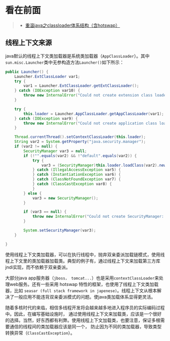 看在前面
====

> * <a href="https://www.iteye.com/topic/136427">重温java之classloader体系结构（含hotswap）</a>

线程上下文来源
------

java默认的线程上下文类加载器是系统类加载器（```AppClassLoader```）。其中```sun.misc.Launcher```类中无参构造方法```Launcher()```如下所示：

```java
public Launcher() {
	Launcher.ExtClassLoader var1;
	try {
		var1 = Launcher.ExtClassLoader.getExtClassLoader();
	} catch (IOException var10) {
		throw new InternalError("Could not create extension class loader", var10);
	}

	try {
		this.loader = Launcher.AppClassLoader.getAppClassLoader(var1);
	} catch (IOException var9) {
		throw new InternalError("Could not create application class loader", var9);
	}

	Thread.currentThread().setContextClassLoader(this.loader);
	String var2 = System.getProperty("java.security.manager");
	if (var2 != null) {
		SecurityManager var3 = null;
		if (!"".equals(var2) && !"default".equals(var2)) {
			try {
				var3 = (SecurityManager)this.loader.loadClass(var2).newInstance();
			} catch (IllegalAccessException var5) {
			} catch (InstantiationException var6) {
			} catch (ClassNotFoundException var7) {
			} catch (ClassCastException var8) {
			}
		} else {
			var3 = new SecurityManager();
		}

		if (var3 == null) {
			throw new InternalError("Could not create SecurityManager: " + var2);
		}

		System.setSecurityManager(var3);
	}

}
```

使用线程上下文类加载器，可以在执行线程中，抛弃双亲委派加载链模式，使用线程上下文里的类加载器加载类。典型的例子有，通过线程上下文来加载第三方库jndi实现，而不依赖于双亲委派。

大部分java app服务器（```jboss， tomcat...```）也是采用```contextClassLoader```来处理web服务。还有一些采用 hotswap 特性的框架，也使用了线程上下文类加载器，比如 ```seasar (full stack framework in japenese)```。线程上下文从根本解决了一般应用不能违背双亲委派模式的问题。使java类加载体系显得更灵活。

随着多核时代的来临，相信多线程开发将会越来越多地进入程序员的实际编码过程中。因此，在编写基础设施时， 通过使用线程上下文来加载类，应该是一个很好的选择。当然，好东西都有利弊。使用线程上下文加载类，也要注意，保证多根需要通信的线程间的类加载器应该是同一个，
防止因为不同的类加载器，导致类型转换异常（```ClassCastException```）。

